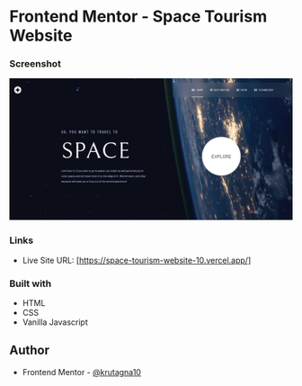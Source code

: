 # Frontend Mentor - Space Tourism Website

### Screenshot

![](screenshot/Screenshot.png)

### Links

- Live Site URL: [https://space-tourism-website-10.vercel.app/]

### Built with

- HTML
- CSS
- Vanilla Javascript

## Author
- Frontend Mentor - [@krutagna10](https://www.frontendmentor.io/profile/krutagna10)

